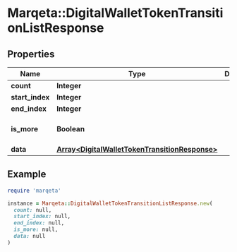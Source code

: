 # Marqeta::DigitalWalletTokenTransitionListResponse

## Properties

| Name | Type | Description | Notes |
| ---- | ---- | ----------- | ----- |
| **count** | **Integer** |  | [optional] |
| **start_index** | **Integer** |  | [optional] |
| **end_index** | **Integer** |  | [optional] |
| **is_more** | **Boolean** |  | [optional][default to false] |
| **data** | [**Array&lt;DigitalWalletTokenTransitionResponse&gt;**](DigitalWalletTokenTransitionResponse.md) |  | [optional] |

## Example

```ruby
require 'marqeta'

instance = Marqeta::DigitalWalletTokenTransitionListResponse.new(
  count: null,
  start_index: null,
  end_index: null,
  is_more: null,
  data: null
)
```

